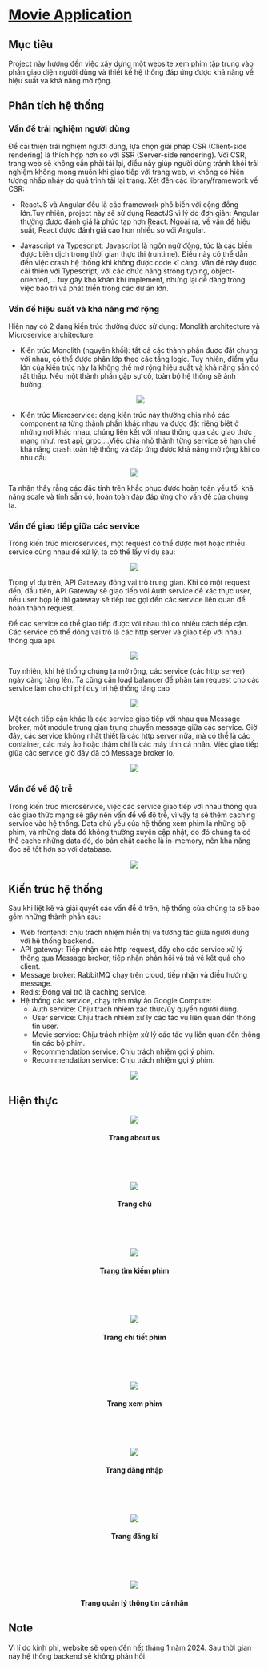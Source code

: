 # [Movie Application](https://movie.ledangminh.id.vn)

## Mục tiêu

Project này hướng đến việc xây dựng một website xem phim tập trung vào phần giao diện người dùng và thiết kế hệ thống đáp ứng được khả năng về hiệu suất và khả năng mở rộng.

## Phân tích hệ thống

### Vấn đề trải nghiệm người dùng

Để cải thiện trải nghiệm người dùng, lựa chọn giải pháp CSR (Client-side rendering) là thích hợp hơn so với SSR (Server-side rendering). Với CSR, trang web sẽ không cần phải tải lại, điều này giúp người dùng tránh khỏi trải nghiệm không mong muốn khi giao tiếp với trang web, vì không có hiện tượng nhấp nháy do quá trình tải lại trang. Xét đến các library/framework về CSR:

- ReactJS và Angular đều là các framework phổ biến với cộng đồng lớn.Tuy nhiên, project này sẽ sử dụng ReactJS vì lý do đơn giản: Angular thường được đánh giá là phức tạp hơn React. Ngoài ra, về vấn đề hiệu suất, React được đánh giá cao hơn nhiều so với Angular.

- Javascript và Typescript: Javascript là ngôn ngữ động, tức là các biến được biên dịch trong thời gian thực thi (runtime). Điều này có thể dẫn đến việc crash hệ thống khi không được code kĩ càng. Vấn đề này được cải thiện với Typescript, với các chức năng strong typing, object-oriented,... tuy gây khó khăn khi implement, nhưng lại dễ dàng trong việc bảo trì và phát triển trong các dự án lớn.

### Vấn đề hiệu suất và khả năng mở rộng

Hiện nay có 2 dạng kiến trúc thường được sử dụng: Monolith architecture và Microservice architecture:

- Kiến trúc Monolith (nguyên khối): tất cả các thành phần được đặt chung với nhau, có thể được phân lớp theo các tầng logic. Tuy nhiên, điểm yếu lớn của kiến trúc này là không thể mở rộng hiệu suất và khả năng sẵn có rất thấp. Nếu một thành phần gặp sự cố, toàn bộ hệ thống sẽ ảnh hưởng.
  <p align="center">
  <img src="https://images.viblo.asia/full/647a9906-db1f-44a8-afe9-e699b464d849.png" />
</p>

- Kiến trúc Microservice: dạng kiến trúc này thường chia nhỏ các component ra từng thành phần khác nhau và được đặt riêng biệt ở những nơi khác nhau, chúng liên kết với nhau thông qua các giao thức mạng như: rest api, grpc,...Việc chia nhỏ thành từng service sẽ hạn chế khả năng crash toàn hệ thống và đáp ứng được khả năng mở rộng khi có nhu cầu
<p align="center">
  <img src="./images/microservice.png" />
</p>

Ta nhận thấy rằng các đặc tính trên khắc phục được hoàn toàn yếu tố  khả năng scale và tính sẵn có, hoàn toàn đáp đáp ứng cho vấn đề của chúng ta. 

### Vấn đề giao tiếp giữa các service
Trong kiến trúc microservices, một request có thể được một hoặc nhiều service cùng nhau để xử lý, ta có thể lấy ví dụ sau:

<p align="center">
  <img src="./images/authentication_flow.png" />
</p>

Trong ví dụ trên, API Gateway đóng vai trò trung gian. Khi có một request đến, đầu tiên, API Gateway sẽ giao tiếp với Auth service để xác thực user, nếu user hợp lệ thì gateway sẽ tiếp tục gọi đến các service liên quan để hoàn thành request.

Để các service có thể giao tiếp được với nhau thì có nhiều cách tiếp cận. Các service có thể đóng vai trò là các http server và giao tiếp với nhau thông qua api.
<p align="center">
  <img src="./images/via_api.png" />
</p>


Tuy nhiên, khi hệ thống chúng ta mở rộng, các service (các http server) ngày càng tăng lên. Ta cũng cần load balancer để phân tán request cho các service làm cho chi phí duy trì hệ thống tăng cao
<p align="center">
  <img src="./images/via_api_scale.png" />
</p>

Một cách tiếp cận khác là các service giao tiếp với nhau qua Message broker, một module trung gian trung chuyển message giữa các service. Giờ đây, các service không nhất thiết là các http server nữa, mà có thể là các container, các máy ảo hoặc thậm chí là các máy tính cá nhân. Việc giao tiếp giữa các service giờ đây đã có Message broker lo. 
<p align="center">
  <img src="./images/via_grpc_scale.png" />
</p>

### Vấn đề về độ trễ
Trong kiến trúc microsẻrvice, việc các service giao tiếp với nhau thông qua các giao thức mạng sẽ gây nên vấn đề về độ trễ, vì vậy ta sẽ thêm caching service vào hệ thống. Data chủ yếu của hệ thống xem phim là những bộ phim, và những data đó không thường xuyên cập nhật, do đó chúng ta có thể cache những data đó, do bản chất cache là in-memory, nên khả năng đọc sẽ tốt hơn so với database.
<p align="center">
  <img src="./images/cache.png" />
</p>

## Kiến trúc hệ thống
Sau khi liệt kê và giải quyết các vấn đề ở trên, hệ thống của chúng ta sẽ bao gồm những thành phần sau:
* Web frontend: chịu trách nhiệm hiển thị và tương tác giữa người dùng với hệ thống backend.
* API gateway: Tiếp nhận các http request, đẩy cho các service xử lý thông qua Message broker, tiếp nhận phản hồi và trả về kết quả cho client.
* Message broker: RabbitMQ chạy trên cloud, tiếp nhận và điều hướng message.
* Redis: Đóng vai trò là caching service.
* Hệ thống các service, chạy trên máy ảo Google Compute:
  - Auth service: Chịu trách nhiệm xác thực/ủy quyền người dùng.
  - User service: Chịu trách nhiệm xử lý các tác vụ liên quan đến thông tin user.
  - Movie service: Chịu trách nhiệm xử lý các tác vụ liên quan đến thông tin các bộ phim.
  - Recommendation service: Chịu trách nhiệm gợi ý phim.
  - Recommendation service: Chịu trách nhiệm gợi ý phim.
<p align="center">
  <img src="./images/architecture.png" />
</p>

## Hiện thực

<p align="center">
  <img src="./images/trang-about-us.png" />
</p>
<h4 align="center">Trang about us</h4>

<p align="center" style="margin-top:5rem;">
  <img src="./images/trang-chu.png" />
</p>
<h4 align="center">Trang chủ</h4>


<p align="center" style="margin-top:5rem;">
  <img src="./images/trang-tim-kiem.png" />
</p>
<h4 align="center">Trang tìm kiếm phim</h4>

<p align="center" style="margin-top:5rem;">
  <img src="./images/trang-chi-tiet.png" />
</p>
<h4 align="center">Trang chi tiết phim</h4>

<p align="center" style="margin-top:5rem;">
  <img src="./images/trang-xem-phim.png" />
</p>
<h4 align="center">Trang xem phim</h4>

<p align="center" style="margin-top:5rem;">
  <img src="./images/trang-dang-nhap.png" />
</p>
<h4 align="center">Trang đăng nhập</h4>

<p align="center" style="margin-top:5rem;">
  <img src="./images/trang-dang-ki.png" />
</p>
<h4 align="center">Trang đăng kí</h4>

<p align="center" style="margin-top:5rem;">
  <img src="./images/trang-quan-ly-thong-tin-ca-nhan.png" />
</p>
<h4 align="center">Trang quản lý thông tin cá nhân</h4>

## Note
Vì lí do kinh phí, website sẽ open đến hết tháng 1 năm 2024. Sau thời gian này hệ thống backend sẽ không phản hồi.